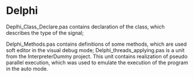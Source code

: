# Delphi
Deplhi_Class_Declare.pas contains declaration of the class, which describes the type of the signal;

Delphi_Methods.pas contains definitions of some methods, which are used soft editor in the visual debug mode;
Delphi_threads_applying.pas is a unit from the InterpreterDummy project. This unit contains realization of pseudo parallel execution, which was used to emulate the execution of the program in the auto mode.
